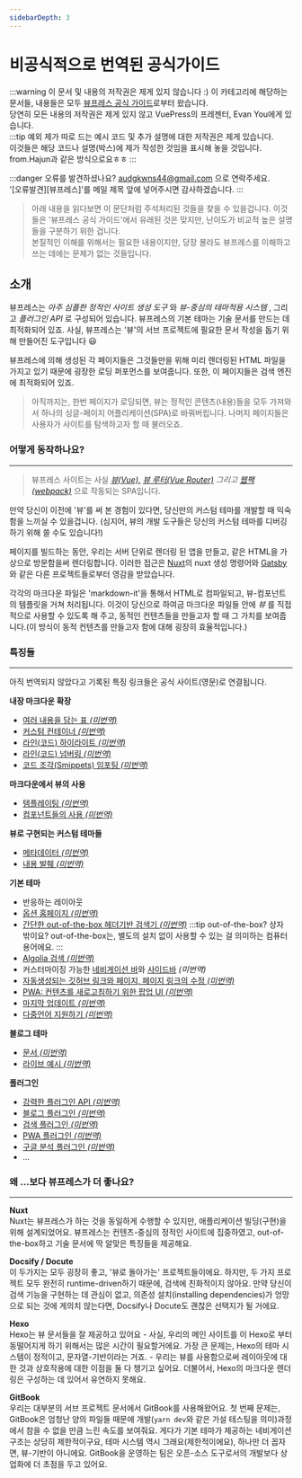 ```yaml
---
sidebarDepth: 3
---
```


# 비공식적으로 번역된 공식가이드

:::warning 이 문서 및 내용의 저작권은 제게 있지 않습니다 :)
이 카테고리에 해당하는 문서들, 내용들은 모두 [뷰프레스 공식 가이드](https://vuepress.vuejs.org/guide/)로부터 왔습니다.  
당연히 모든 내용의 저작권은 제게 있지 않고 VuePress의 프레젠터, Evan You에게 있습니다.  
:::tip 예외
제가 따로 드는 예시 코드 및 추가 설명에 대한 저작권은 제게 있습니다.  
이것들은 해당 코드나 설명(박스)에 제가 작성한 것임을 표시해 놓을 것입니다.  
from.Hajun과 같은 방식으로요ㅎㅎ
:::

:::danger 오류를 발견하셨나요?
audgkwns44@gmail.com 으로 연락주세요.  
'[오류발견][뷰프레스]'를 메일 제목 앞에 넣어주시면 감사하겠습니다.
:::

> 아래 내용을 읽다보면 이 문단처럼 주석처리된 것들을 찾을 수 있을겁니다. 이것들은 '뷰프레스 공식 가이드'에서 유래된 것은 맞지만, 난이도가 비교적 높은 설명들을 구분하기 위한 겁니다.  
> 본질적인 이해를 위해서는 필요한 내용이지만, 당장 몰라도 뷰프레스를 이해하고 쓰는 데에는 문제가 없는 것들입니다.

## 소개
뷰프레스는 *아주 심플한 정적인 사이트 생성 도구* 와 *뷰-중심의 테마적용 시스템* , 그리고 *플러그인 API* 로 구성되어 있습니다. 뷰프레스의 기본 테마는 기술 문서를 만드는 데 최적화되어 있죠. 사실, 뷰프레스는 '뷰'의 서브 프로젝트에 필요한 문서 작성을 돕기 위해 만들어진 도구입니다 :smiley:  
  
뷰프레스에 의해 생성된 각 페이지들은 그것들만을 위해 미리 렌더링된 HTML 파일을 가지고 있기 때문에 굉장한 로딩 퍼포먼스를 보여줍니다. 또한, 이 페이지들은 검색 엔진에 최적화되어 있죠.
> 아직까지는, 한번 페이지가 로딩되면, 뷰는 정적인 콘텐츠(내용)들을 모두 가져와서 하나의 싱글-페이지 어플리케이션(SPA)로 바꿔버립니다. 나머지 페이지들은 사용자가 사이트를 탐색하고자 할 때 불러오죠.

### 어떻게 동작하나요?
***
> 뷰프레스 사이트는 사실 *[뷰(Vue),](https://vuejs.org/) [뷰 루터(Vue Router)](https://github.com/vuejs/vue-router) 그리고 [웹팩(webpack)](https://webpack.js.org/)* 으로 작동되는 SPA입니다.  

만약 당신이 이전에 '뷰'를 써 본 경험이 있다면, 당신만의 커스텀 테마를 개발할 때 익숙함을 느끼실 수 있을겁니다. (심지어, 뷰의 개발 도구들은 당신의 커스텀 테마를 디버깅하기 위해 쓸 수도 있습니다!)  
  
페이지를 빌드하는 동안, 우리는 서버 단위로 렌더링 된 앱을 만들고, 같은 HTML을 가상으로 방문함을써 렌더링합니다. 이러한 접근은 [Nuxt](https://nuxtjs.org/)의 nuxt 생성 명령어와 [Gatsby](https://www.gatsbyjs.org/)와 같은 다른 프로젝트들로부터 영감을 받았습니다.  
  
각각의 마크다운 파일은 'markdown-it'을 통해서 HTML로 컴파일되고, 뷰-컴포넌트의 템플릿을 거쳐 처리됩니다. 이것이 당신으로 하여금 마크다운 파일들 안에 *뷰* 를 직접적으로 사용할 수 있도록 해 주고, 동적인 컨텐츠들을 만들고자 할 때 그 가치를 보여줍니다.(이 방식이 동적 컨텐츠를 만들고자 함에 대해 굉장히 효율적입니다.)  

### 특징들
***
아직 번역되지 않았다고 기록된 특징 링크들은 공식 사이트(영문)로 연결됩니다.  

**내장 마크다운 확장** 
- [여러 내용을 담는 표 *(미번역)*](https://vuepress.vuejs.org/guide/markdown.html#table-of-contents)
- [커스텀 컨테이너 *(미번역)*](https://vuepress.vuejs.org/guide/markdown.html#custom-containers)
- [라인(코드) 하이라이트 *(미번역)*](https://vuepress.vuejs.org/guide/markdown.html#line-highlighting-in-code-blocks)
- [라인(코드) 넘버링 *(미번역)*](https://vuepress.vuejs.org/guide/markdown.html#line-numbers)
- [코드 조각(Smippets) 임포팅 *(미번역)*](https://vuepress.vuejs.org/guide/markdown.html#import-code-snippets)

**마크다운에서 뷰의 사용**
- [템플레이팅 *(미번역)*](https://vuepress.vuejs.org/guide/using-vue.html#templating)
- [컴포넌트들의 사용 *(미번역)*](https://vuepress.vuejs.org/guide/using-vue.html#using-components)

**뷰로 구현되는 커스텀 테마들**
- [메타데이터 *(미번역)*](https://vuepress.vuejs.org/theme/writing-a-theme.html#site-and-page-metadata)
- [내용 발췌 *(미번역)*](https://vuepress.vuejs.org/theme/writing-a-theme.html#content-excerpt)

**기본 테마**
- 반응하는 레이아웃
- [옵션 홈페이지 *(미번역)*](https://vuepress.vuejs.org/theme/default-theme-config.html#homepage)
- [간단한 out-of-the-box 헤더기반 검색기 *(미번역)*](https://vuepress.vuejs.org/theme/default-theme-config.html#built-in-search)
:::tip out-of-the-box? 상자 밖이요?
out-of-the-box는, 별도의 설치 없이 사용할 수 있는 걸 의미하는 컴퓨터 용어에요.
:::
- [Algolia 검색 *(미번역)*](https://vuepress.vuejs.org/theme/default-theme-config.html#algolia-search)
- 커스터마이징 가능한 [네비게이션 바](https://vuepress.vuejs.org/theme/default-theme-config.html#navbar)와 [사이드바](https://vuepress.vuejs.org/theme/default-theme-config.html#sidebar) *(미번역)*
- [자동생성되는 깃허브 링크와 페이지, 페이지 링크의 수정 *(미번역)*](https://vuepress.vuejs.org/theme/default-theme-config.html#git-repo-and-edit-links)
- [PWA: 컨텐츠를 새로고침하기 위한 팝업 UI *(미번역)*](https://vuepress.vuejs.org/theme/default-theme-config.html#popup-ui-to-refresh-contents)
- [마지막 업데이트 *(미번역)*](https://vuepress.vuejs.org/theme/default-theme-config.html#last-updated)
- [다중언어 지원하기 *(미번역)*](https://vuepress.vuejs.org/guide/i18n.html)

**블로그 테마**
- [문서 *(미번역)*](https://vuepress-theme-blog.ulivz.com/)
- [라이브 예시 *(미번역)*](https://ulivz.com/)

**플러그인**
- [강력한 플러그인 API *(미번역)*](https://vuepress.vuejs.org/plugin/)
- [블로그 플러그인 *(미번역)*](https://vuepress-plugin-blog.ulivz.com/)
- [검색 플러그인 *(미번역)*](https://vuepress.vuejs.org/plugin/official/plugin-search.html)
- [PWA 플러그인 *(미번역)*](https://vuepress.vuejs.org/plugin/official/plugin-pwa.html)
- [구글 분석 플러그인 *(미번역)*](https://vuepress.vuejs.org/plugin/official/plugin-google-analytics.html)
- ...

### 왜 ...보다 뷰프레스가 더 좋나요?
***
**Nuxt**  
Nuxt는 뷰프레스가 하는 것을 동일하게 수행할 수 있지만, 애플리케이션 빌딩(구현)을 위해 설계되었어요. 뷰프레스는 컨텐츠-중심의 정적인 사이트에 집중하였고, out-of-the-box하고 기술 문서에 딱 알맞은 특징들을 제공해요.  
  
**Docsify / Docute**  
이 두가지는 모두 굉장히 좋고, '뷰로 돌아가는' 프로젝트들이에요. 하지만, 두 가지 프로젝트 모두 완전히 runtime-driven하기 때문에, 검색에 친화적이지 않아요. 만약 당신이 검색 기능을 구현하는 데 관심이 없고, 의존성 설치(installing dependencies)가 엉망으로 되는 것에 게의치 않는다면, Docsify나 Docute도 괜찮은 선택지가 될 거에요.  
  
**Hexo**  
Hexo는 뷰 문서들을 잘 제공하고 있어요 - 사실, 우리의 메인 사이트를 이 Hexo로 부터 동떨어지게 하기 위해서는 많은 시간이 필요할거에요. 가장 큰 문제는, Hexo의 테마 시스템이 정적이고, 문자열-기반이라는 거죠. - 우리는 뷰를 사용함으로써 레이아웃에 대한 것과 상호작용에 대한 이점을 둘 다 챙기고 싶어요. 더불어서, Hexo의 마크다운 렌더링은 구성하는 데 있어서 유연하지 못해요.  
  
**GitBook**  
우리는 대부분의 서브 프로젝트 문서에서 GitBook를 사용해왔어요. 첫 번째 문제는, GitBook은 엄청난 양의 파일들 때문에 개발(`yarn dev`와 같은 가설 테스팅을 의미)과정에서 참을 수 없을 만큼 느린 속도를 보여줘요. 게다가 기본 테마가 제공하는 네비게이션 구조는 상당히 제한적이구요, 테마 시스템 역시 그래요(제한적이에요), 하나만 더 꼽자면, 뷰-기반이 아니에요. GitBook을 운영하는 팀은 오픈-소스 도구로서의 개발보다 상업화에 더 초점을 두고 있어요.